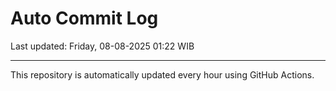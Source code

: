 # Auto Commit Log

Last updated: Friday, 08-08-2025 01:22 WIB

---

This repository is automatically updated every hour using GitHub Actions.
